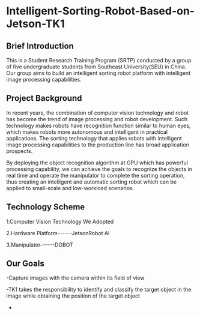 # Intelligent-Sorting-Robot-Based-on-Jetson-TK1
## Brief Introduction
   This is a Student Research Training Program (SRTP) conducted by a group of five undergraduate students from Southeast University(SEU) in China. Our group aims to build an intelligent sorting robot platform with intelligent image processing capabilities.
## Project Background
   In recent years, the combination of computer vision technology and robot has become the trend of image processing and robot development. Such technology makes robots have recognition function similar to human eyes, which makes robots more autonomous and intelligent in practical applications. The sorting technology that applies robots with intelligent image processing capabilities to the production line has broad application prospects.
   
   By deploying the object recognition algorithm at GPU which has powerful processing capability, we can achieve the goals to recognize the objects in real time and operate the manipulator to complete the sorting operation, thus creating an intelligent and automatic sorting robot which can be applied to small-scale and low-workload scenarios.
## Technology Scheme
1.Computer Vision Technology We Adopted

2.Hardware Platform------JetsonRobot AI

3.Manipulator------DOBOT

## Our Goals
-Capture images with the camera within its field of view

-TK1 takes the responsibility to identify and classify the target object in the image while obtaining the position of the target object

-
